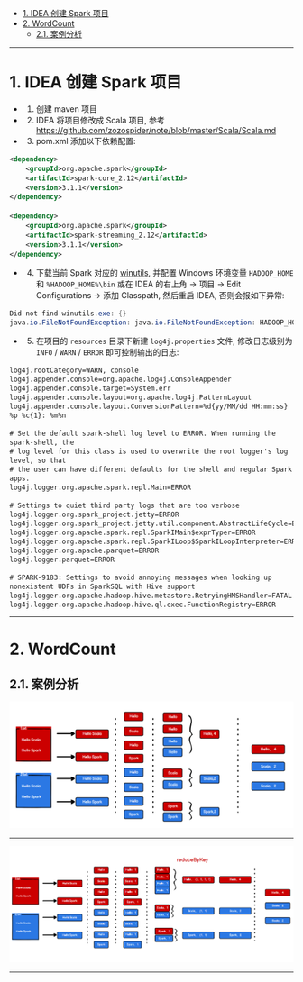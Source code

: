 
- [1. IDEA 创建 Spark 项目](#1-idea-创建-spark-项目)
- [2. WordCount](#2-wordcount)
    - [2.1. 案例分析](#21-案例分析)

---

# 1. IDEA 创建 Spark 项目

- 1. 创建 maven 项目

- 2. IDEA 将项目修改成 Scala 项目, 参考 https://github.com/zozospider/note/blob/master/Scala/Scala.md

- 3. pom.xml 添加以下依赖配置:
```xml
<dependency>
    <groupId>org.apache.spark</groupId>
    <artifactId>spark-core_2.12</artifactId>
    <version>3.1.1</version>
</dependency>

<dependency>
    <groupId>org.apache.spark</groupId>
    <artifactId>spark-streaming_2.12</artifactId>
    <version>3.1.1</version>
</dependency>
```

- 4. 下载当前 Spark 对应的 [winutils](https://github.com/cdarlint/winutils), 并配置 Windows 环境变量 `HADOOP_HOME` 和 `%HADOOP_HOME%\bin` 或在 IDEA 的右上角 -> 项目 -> Edit Configurations -> 添加 Classpath, 然后重启 IDEA, 否则会报如下异常:
```java
Did not find winutils.exe: {}
java.io.FileNotFoundException: java.io.FileNotFoundException: HADOOP_HOME and hadoop.home.dir are unset.
```

- 5. 在项目的 `resources` 目录下新建 `log4j.properties` 文件, 修改日志级别为 `INFO` / `WARN` / `ERROR` 即可控制输出的日志:

```properties
log4j.rootCategory=WARN, console
log4j.appender.console=org.apache.log4j.ConsoleAppender
log4j.appender.console.target=System.err
log4j.appender.console.layout=org.apache.log4j.PatternLayout
log4j.appender.console.layout.ConversionPattern=%d{yy/MM/dd HH:mm:ss} %p %c{1}: %m%n

# Set the default spark-shell log level to ERROR. When running the spark-shell, the
# log level for this class is used to overwrite the root logger's log level, so that
# the user can have different defaults for the shell and regular Spark apps.
log4j.logger.org.apache.spark.repl.Main=ERROR

# Settings to quiet third party logs that are too verbose
log4j.logger.org.spark_project.jetty=ERROR
log4j.logger.org.spark_project.jetty.util.component.AbstractLifeCycle=ERROR
log4j.logger.org.apache.spark.repl.SparkIMain$exprTyper=ERROR
log4j.logger.org.apache.spark.repl.SparkILoop$SparkILoopInterpreter=ERROR
log4j.logger.org.apache.parquet=ERROR
log4j.logger.parquet=ERROR

# SPARK-9183: Settings to avoid annoying messages when looking up nonexistent UDFs in SparkSQL with Hive support
log4j.logger.org.apache.hadoop.hive.metastore.RetryingHMSHandler=FATAL
log4j.logger.org.apache.hadoop.hive.ql.exec.FunctionRegistry=ERROR
```

---

# 2. WordCount

## 2.1. 案例分析

![image](https://github.com/zozospider/note/blob/master/data-system/Spark/Spark-V1-SparkFramework-快速上手/WordCount案例分析-1.png)

---

![image](https://github.com/zozospider/note/blob/master/data-system/Spark/Spark-V1-SparkFramework-快速上手/WordCount案例分析-2.png)

---
